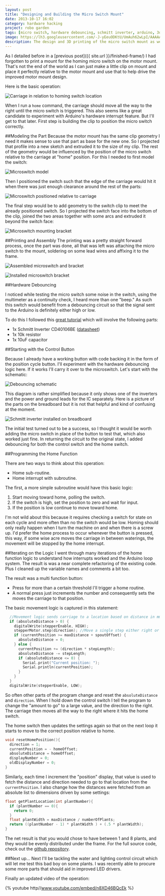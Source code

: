 ```yaml
---
layout: post
title: "Designing and Building the Micro Switch Mount"
date: 2013-10-17 16:02
category: hardware hacking
project: robo garden
tags: [micro switch, hardware debouncing, schmitt inverter, arduino, 3d printing]
image: https://lh3.googleusercontent.com/-J-yEeuODKtU/UmAuh62wLpI/AAAAAAAAJAE/vtR87IvCbHc/w891-h668-no/IMG_1706.JPG
description: The design and 3D printing of the micro switch mount as well as hardware debouncing using a Schmitt inverter chip connected to the Ardunio. This will prevent over travel of the carriage and allow it to be homed to a default position.
---
```

As I detailed before in a [previous post]({{ site.url }}/finished-frame/) I had forgotten to print a mount for the homing micro switch on the motor mount. That's not the end of the world as I can just make a little clip on mount and place it perfectly relative to the motor mount and use that to  help drive the improved motor mount design.

Here is the basic operation:

![Carriage in relation to homing switch location](https://lh5.googleusercontent.com/-3of26cFaQ60/Ul63sl8y5HI/AAAAAAAAI80/WOf8imX3340/w620-h487-no/homing.png)

When I run a `home` command, the carriage should move all the way to the right until the micro switch is triggered. This also seems like a great candidate to experiment with Arduino's hardware interrupt feature. But I'll get to that later. First step is building the clip to position the micro switch correctly.

##Modeling the Part
Because the motor mount has the same clip geometry I need it makes sense to use that part as base for the new one. So I projected that profile into a new sketch and extruded it to the size of my clip. The rest of the geometry would be influenced by the position of the micro switch relative to the carriage at "home" position. For this I needed to first model the switch:

![Microswitch model](https://lh6.googleusercontent.com/-WDZLKokOTb4/Ul7FHKARdDI/AAAAAAAAI9Q/-t5C9vwQS6A/w753-h451-no/switch.png)

Then I positioned the switch such that the edge of the carriage would hit it when there was just enough clearance around the rest of the parts:

![Microswitch positioned relative to carriage](https://lh5.googleusercontent.com/-XvPKeMRw6WQ/Ul7gBTQttkI/AAAAAAAAI-c/hY8n-5d3gVA/w675-h616-no/switch-position.png)

The final step would be to add geometry to the switch clip to meet the already positioned switch. So I projected the switch face into the bottom of the clip, joined the two areas together with some arcs and extruded it beyond the switch face:

![Microswitch mounting bracket](https://lh4.googleusercontent.com/-SP9i2pyrYFM/Ul7gA7M4xbI/AAAAAAAAI-Y/qDwIOacU9SA/w741-h492-no/finished-clip.png)

##Printing and Assembly
The printing was a pretty straight forward process, once the part was done, all that was left was attaching the micro switch to the mount, soldering on some lead wires and affixing it to the frame.

![Assembled microswitch and bracket](https://lh6.googleusercontent.com/-6I019RaJhtU/UmAuh7Xp9vI/AAAAAAAAJAE/wEKQZ3x3QL4/w949-h712-no/IMG_1705.JPG)

![Installed microswitch bracket](https://lh5.googleusercontent.com/-J-yEeuODKtU/UmAuh62wLpI/AAAAAAAAJAE/vtR87IvCbHc/w949-h712-no/IMG_1706.JPG)

##Hardware Debouncing

I noticed while testing the micro switch some noise in the switch, using the multimeter as a continuity check, I heard more than one "beep." As such this switch would benefit from a debouncing circuit so that the signal sent to the Arduino is definitely either high or low.

To do this I followed this [great tutorial](http://www.jeremyblum.com/2011/03/07/arduino-tutorial-10-interrupts-and-hardware-debouncing/) which will involve the following parts:

- 1x Schmitt Inverter CD40106BE ([datasheet](http://www.mouser.com/ds/2/405/schs097d-127287.pdf))
- 1x 10k resistor
- 1x 10uF capacitor

##Starting with the Control Button

Because I already have a working button with code backing it in the form of the position cycle button. I'll experiment with the hardware debouncing logic here. If it works I'll carry it over to the microswitch. Let's start with the schematic:

![Debouncing schematic](https://lh6.googleusercontent.com/-Cs4MEURNJtg/UmAvXM9slvI/AAAAAAAAJAQ/S_7rbUTwAu4/w677-h349-no/debounce-schematic.png)

This diagram is rather simplified because it only shows one of the inverters and the power and ground leads for the IC separately. Here is a picture of the parts on the breadboard but it is not that helpful and kind of confusing at the moment.

![Schmitt inverter installed on breadboard](https://lh5.googleusercontent.com/-wW-QuP61Z14/UmAuhyOIOjI/AAAAAAAAJAE/DIi571e1KC0/w949-h712-no/IMG_1707.JPG)

The initial test turned out to be a success, so I thought it would be worth adding the micro switch in place of the button to test that, which also worked just fine. In returning the circuit to the original state, I added debouncing for both the control switch and the home switch.

##Programming the Home Function

There are two ways to think about this operation:

- Home sub-routine.
- Home interrupt with subroutine.

The first, a more simple subroutine would have this basic logic:

1. Start moving toward home, polling the switch.
2. If the switch is high, set the position to zero and wait for input.
3. If the position is low continue to move toward home.


I'm not wild about this because it requires checking a switch for state on each cycle and more often than no the switch would be low. Homing should only really happen when I turn the machine on and when there is a screw up. I'd prefer the home process to occur whenever the button is pressed, this way, if some wise acre moves the carriage in between waterings, the movement will be stopped by the home interrupt.

##Iterating on the Logic
I went through many iterations of the home function logic to understand how interrupts worked and the Arduino loop system. The result is was a near complete refactoring of the existing code. Plus I cleaned up the variable names and comments a bit too.

The result was a multi function button:

- Press for more than a certain threshold I'll trigger a home routine.
- A normal press just increments the number and consequently sets the moves the carriage to that position.

The basic movement logic is captured in this statement:

```c
  //Movement logic sends carriage to a location based on distance in mm and direction (-1 is right, 1 is left)
  if (absoluteDistance > 0) {
    digitalWrite(stepperEnable, HIGH);
    stepperMotor.step(direction); //Move a single step either right or left based on sign
    if (currentPosition >= maxDistance + spoutOffset) {
      absoluteDistance = 0;
    } else {
      currentPosition += (direction * stepLength);
      absoluteDistance -= stepLength;
      if (absoluteDistance <= 0) {
        Serial.print("Current position: ");
        Serial.println(currentPosition);
      }
    }
  }
  digitalWrite(stepperEnable, LOW);
```

So often other parts of the program change and reset the `absoluteDistance` and `direction`. When I hold down the control switch I tell the program to change the "amount to go" to a large value, and the direction to the right. The carriage then moves all the way to the right where it hits the home switch.

The home switch then updates the settings again so that on the next loop it starts to move to the correct position relative to home.

```c
void resetHomePosition(){
  direction = 1;
  currentPosition = - homeOffset;
  absoluteDistance = homeOffset;
  displayNumber = 0;
  oldDisplayNumber = 0;
}
```

Similarly, each time I increment the "position" display, that value is used to fetch the distance and direction needed to go to that location from the `currentPosition`. I also change how the distances were fetched from an absolute list to dimensions driven by some settings:

```c
float getPlantLocation(int plantNumber){
  if (plantNumber == 0){
    return 0;
  }
  float plantWidth = maxDistance / numberOfPlants;
  return ((plantNumber - 1) * plantWidth ) + (.5 * plantWidth);
}
```

The net result is that you would chose to have between 1 and 8 plants, and they would be evenly distributed under the frame. For the full source code, check out the [github repository](https://github.com/neverstopbuilding/robo-garden).

##Next up...
Next I'll be tackling the water and lighting control circuit which will let me test this bad boy on some plants. I was recently able to procure some more parts that should aid in improved LED drivers.

Finally an updated video of the operation:

{% youtube http//www.youtube.com/embed/n8XD46BQcEk %}
